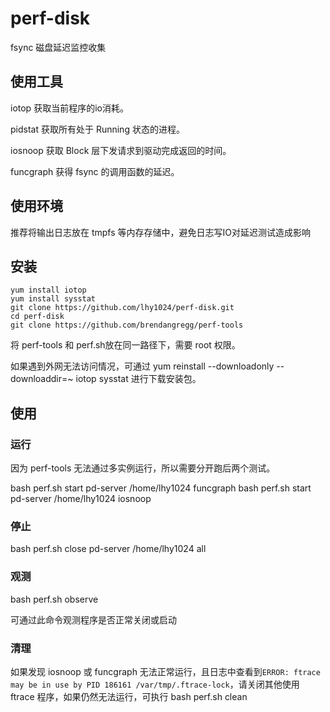 # perf-disk

fsync 磁盘延迟监控收集
 
 
## 使用工具

iotop 获取当前程序的io消耗。

pidstat 获取所有处于 Running 状态的进程。

iosnoop 获取 Block 层下发请求到驱动完成返回的时间。

funcgraph 获得 fsync 的调用函数的延迟。

## 使用环境

推荐将输出日志放在 tmpfs 等内存存储中，避免日志写IO对延迟测试造成影响

## 安装

```
yum install iotop
yum install sysstat 
git clone https://github.com/lhy1024/perf-disk.git
cd perf-disk
git clone https://github.com/brendangregg/perf-tools
```

将 perf-tools 和 perf.sh放在同一路径下，需要 root 权限。

如果遇到外网无法访问情况，可通过 yum reinstall --downloadonly --downloaddir=~  iotop sysstat 进行下载安装包。

## 使用

### 运行

因为 perf-tools 无法通过多实例运行，所以需要分开跑后两个测试。

bash perf.sh start pd-server /home/lhy1024 funcgraph
bash perf.sh start pd-server /home/lhy1024 iosnoop

### 停止
bash perf.sh close pd-server /home/lhy1024 all

### 观测
bash perf.sh observe 

可通过此命令观测程序是否正常关闭或启动

### 清理
如果发现 iosnoop 或 funcgraph 无法正常运行，且日志中查看到`ERROR: ftrace may be in use by PID 186161 /var/tmp/.ftrace-lock`，请关闭其他使用 ftrace 程序，如果仍然无法运行，可执行 bash perf.sh clean
